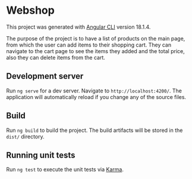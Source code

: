 # Webshop

This project was generated with [Angular CLI](https://github.com/angular/angular-cli) version 18.1.4.

The purpose of the project is to have a list of products on the main page, from which the user can add items to their shopping cart. They can navigate to the cart page to see the items they added and the total price, also they can delete items from the cart.

## Development server

Run `ng serve` for a dev server. Navigate to `http://localhost:4200/`. The application will automatically reload if you change any of the source files.

## Build

Run `ng build` to build the project. The build artifacts will be stored in the `dist/` directory.

## Running unit tests

Run `ng test` to execute the unit tests via [Karma](https://karma-runner.github.io).